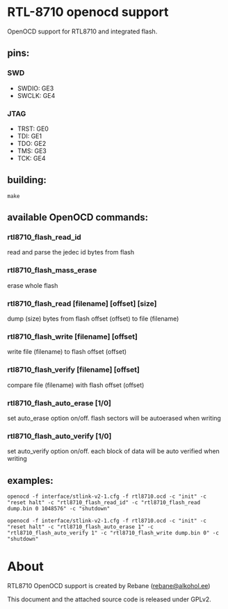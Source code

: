 # RTL-8710 openocd support
OpenOCD support for RTL8710 and integrated flash.
## pins:
### SWD
* SWDIO:   GE3  
* SWCLK:   GE4  
### JTAG
* TRST:    GE0  
* TDI:     GE1  
* TDO:     GE2  
* TMS:     GE3  
* TCK:     GE4  
## building:
```
make
```
## available OpenOCD commands:
### rtl8710_flash_read_id
read and parse the jedec id bytes from flash
### rtl8710_flash_mass_erase
erase whole flash
### rtl8710_flash_read [filename] [offset] [size]
dump (size) bytes from flash offset (offset) to file (filename)
### rtl8710_flash_write [filename] [offset]
write file (filename) to flash offset (offset)
### rtl8710_flash_verify [filename] [offset]
compare file (filename) with flash offset (offset)
### rtl8710_flash_auto_erase [1/0]
set auto_erase option on/off. flash sectors will be autoerased when writing
### rtl8710_flash_auto_verify [1/0]
set auto_verify option on/off. each block of data will be auto verified when writing
## examples:
```
openocd -f interface/stlink-v2-1.cfg -f rtl8710.ocd -c "init" -c "reset halt" -c "rtl8710_flash_read_id" -c "rtl8710_flash_read dump.bin 0 1048576" -c "shutdown"
```
```
openocd -f interface/stlink-v2-1.cfg -f rtl8710.ocd -c "init" -c "reset halt" -c "rtl8710_flash_auto_erase 1" -c "rtl8710_flash_auto_verify 1" -c "rtl8710_flash_write dump.bin 0" -c "shutdown"
```
# About
RTL8710 OpenOCD support is created by Rebane (rebane@alkohol.ee)

This document and the attached source code is released under GPLv2.

